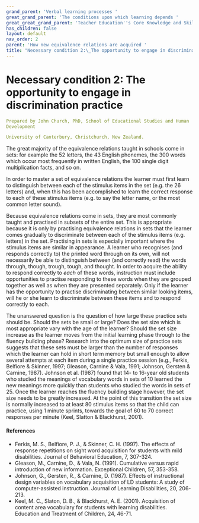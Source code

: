```yaml
---
grand_parent: 'Verbal learning processes '
great_grand_parent: 'The conditions upon which learning depends '
great_great_grand_parent: 'Teacher Education''s Core Knowledge and Skills.'
has_children: false
layout: default
nav_order: 2
parent: 'How new equivalence relations are acquired '
title: "Necessary condition 2:\_The opportunity to engage in discrimination practice "
---
```

# Necessary condition 2: The opportunity to engage in discrimination practice


```yaml
Prepared by John Church, PhD, School of Educational Studies and Human
Development

University of Canterbury, Christchurch, New Zealand.
```


The great majority of the equivalence relations taught in schools come
in sets: for example the 52 letters, the 43 English phonemes, the 300
words which occur most frequently in written English, the 100 single
digit multiplication facts, and so on.

In order to master a set of equivalence relations the learner must first
learn to distinguish between each of the stimulus items in the set (e.g.
the 26 letters) and, when this has been accomplished to learn the
correct response to each of these stimulus items (e.g. to say the letter
name, or the most common letter sound).

Because equivalence relations come in sets, they are most commonly
taught and practised in subsets of the entire set. This is appropriate
because it is only by practising equivalence relations in sets that the
learner comes gradually to discriminate between each of the stimulus
items (e.g. letters) in the set. Practising in sets is especially
important where the stimulus items are similar in appearance. A learner
who recognises (and responds correctly to) the printed word through on
its own, will not necessarily be able to distinguish between (and
correctly read) the words through, though, trough, tough, and thought.
In order to acquire the ability to respond correctly to *each* of these
words, instruction must include opportunities to practise responding to
these words when they are grouped together as well as when they are
presented separately. Only if the learner has the opportunity to
practise discriminating between similar looking items, will he or she
learn to discriminate between these items and to respond correctly to
each.

The unanswered question is the question of how large these practice sets
should be. Should the sets be small or large? Does the set size which is
most appropriate vary with the age of the learner? Should the set size
increase as the learner moves from the initial learning phase through to
the fluency building phase? Research into the optimum size of practice
sets suggests that these sets must be larger than the number of
responses which the learner can hold in short term memory but small
enough to allow several attempts at each item during a single practice
session (e.g., Ferkis, Belfiore & Skinner, 1997; Gleason, Carnine &
Vala, 1991; Johnson, Gersten & Carnine, 1987). Johnson et al. (1987)
found that 14- to 16-year old students who studied the meanings of
vocabulary words in sets of 10 learned the new meanings more quickly
than students who studied the words in sets of 25. Once the learner
reaches the fluency building stage however, the set size needs to be
greatly increased. At the point of this transition the set size is
normally increased to at least 80 stimulus items so that the child can
practice, using 1 minute sprints, towards the goal of 60 to 70 correct
responses per minute (Keel, Slatton & Blackhurst, 2001).


#### References

-   Ferkis, M. S., Belfiore, P. J., & Skinner, C. H. (1997). The effects
    of response repetitions on sight word acquisition for students with
    mild disabilities. Journal of Behavioral Education, 7, 307-324.
-   Gleason, M., Carnine, D., & Vala, N. (1991). Cumulative versus rapid
    introduction of new information. Exceptional Children, 57, 353-358.
-   Johnson, G., Gersten, R., & Carnine, D. (1987). Effects of
    instructional design variables on vocabulary acquisition of LD
    students: A study of computer-assisted instruction. Journal of
    Learning Disabilities, 20, 206-213.
-   Keel, M. C., Slaton, D. B., & Blackhurst, A. E. (2001). Acquisition
    of content area vocabulary for students with learning disabilities.
    Education and Treatment of Children, 24, 46-71.
